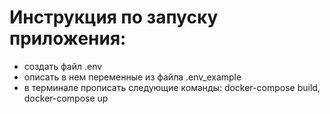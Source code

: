 # Инструкция по запуску приложения:
* создать файл .env
* описать в нем переменные из файла .env_example
* в терминале прописать следующие команды: docker-compose build, docker-compose up 
